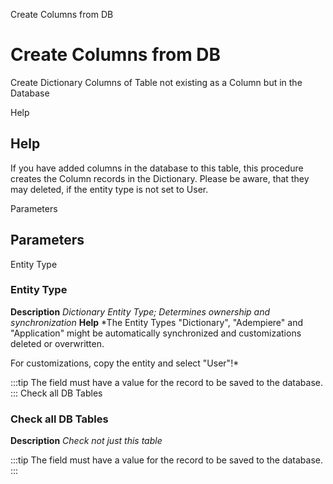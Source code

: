 
Create Columns from DB
# Create Columns from DB


Create Dictionary Columns of Table not existing as a Column but in the Database

Help
## Help

If you have added columns in the database to this table, this procedure creates the Column records in the Dictionary.  Please be aware, that they may deleted, if the entity type is not set to User.

Parameters
## Parameters


Entity Type
### Entity Type

**Description**
 *Dictionary Entity Type; Determines ownership and synchronization*
**Help**
 *The Entity Types "Dictionary", "Adempiere" and "Application" might be automatically synchronized and customizations deleted or overwritten.  

For customizations, copy the entity and select "User"!*

:::tip
The field must have a value for the record to be saved to the database.
:::
Check all DB Tables
### Check all DB Tables

**Description**
 *Check not just this table*

:::tip
The field must have a value for the record to be saved to the database.
:::